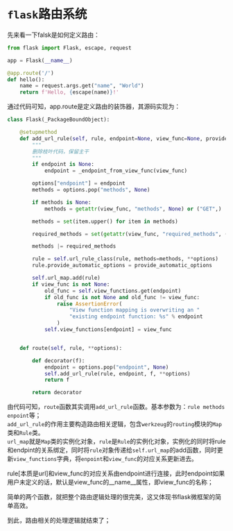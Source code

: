 # `flask`路由系统
先来看一下falsk是如何定义路由：
```python
from flask import Flask, escape, request

app = Flask(__name__)

@app.route('/')
def hello():
    name = request.args.get("name", "World")
    return f'Hello, {escape(name)}!'
```

通过代码可知，app.route是定义路由的装饰器，其源码实现为：

```python
class Flask(_PackageBoundObject):

    @setupmethod
    def add_url_rule(self, rule, endpoint=None, view_func=None, provide_automatic_options=None, **options):
        """
        删除枝叶代码，保留主干
        """
        if endpoint is None:
            endpoint = _endpoint_from_view_func(view_func)

        options["endpoint"] = endpoint
        methods = options.pop("methods", None)

        if methods is None:
            methods = getattr(view_func, "methods", None) or ("GET",)

        methods = set(item.upper() for item in methods)

        required_methods = set(getattr(view_func, "required_methods", ()))

        methods |= required_methods

        rule = self.url_rule_class(rule, methods=methods, **options)
        rule.provide_automatic_options = provide_automatic_options

        self.url_map.add(rule)
        if view_func is not None:
            old_func = self.view_functions.get(endpoint)
            if old_func is not None and old_func != view_func:
                raise AssertionError(
                    "View function mapping is overwriting an "
                    "existing endpoint function: %s" % endpoint
                )
            self.view_functions[endpoint] = view_func


    def route(self, rule, **options):

        def decorator(f):
            endpoint = options.pop("endpoint", None)
            self.add_url_rule(rule, endpoint, f, **options)
            return f

        return decorator
```
由代码可知，`route`函数其实调用`add_url_rule`函数。基本参数为：`rule methods enpoint`等；  
`add_url_rule`的作用主要构造路由相关逻辑，包含`werkzeug`的`routing`模块的`Map`类和`Rule`类。  
`url_map`就是`Map`类的实例化对象，`rule`是`Rule`的实例化对象，实例化的同时将rule和endpint的关系绑定，同时将`rule`对象传递给`self.url_map`的add函数，同时更新`view_functions`字典，将`enpoint`和`view_func`的对应关系更新进去。  

rule[本质是url]和view_func的对应关系由endpoint进行连接，此时endpoint如果用户未定义的话，默认是view_func的__name__属性，即view_func的名称； 

简单的两个函数，就把整个路由逻辑处理的很完美，这又体现书flask微框架的简单高效。  

到此，路由相关的处理逻辑就结束了；  
